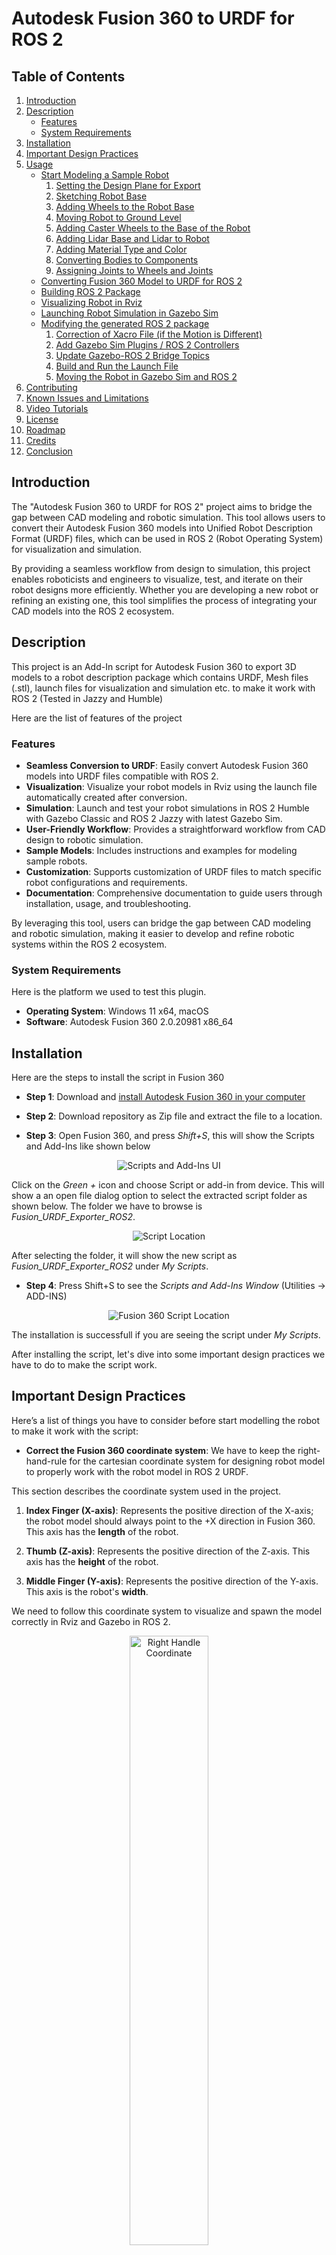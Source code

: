 # Autodesk Fusion 360 to URDF for ROS 2

## Table of Contents

1. [Introduction](#introduction)  
2. [Description](#description)  
   - [Features](#features)  
   - [System Requirements](#system-requirements)  
3. [Installation](#installation)  
4. [Important Design Practices](#important-design-practices)  
5. [Usage](#usage)  
   - [Start Modeling a Sample Robot](#start-modeling-a-sample-robot)  
     1. [Setting the Design Plane for Export](#1-setting-the-design-plane-for-export)  
     2. [Sketching Robot Base](#2-sketching-robot-base)  
     3. [Adding Wheels to the Robot Base](#3-adding-wheels-to-the-robot-base)  
     4. [Moving Robot to Ground Level](#4-moving-robot-to-ground-level)  
     5. [Adding Caster Wheels to the Base of the Robot](#5-adding-caster-wheels-to-the-base-of-the-robot)  
     6. [Adding Lidar Base and Lidar to Robot](#6-adding-lidar-base-and-lidar-to-robot)  
     7. [Adding Material Type and Color](#7-adding-material-type-and-color)  
     8. [Converting Bodies to Components](#8-converting-bodies-to-components)  
     9. [Assigning Joints to Wheels and Joints](#9-assigning-joints-to-wheels-and-joints)  
   - [Converting Fusion 360 Model to URDF for ROS 2](#converting-fusion-360-model-to-urdf-for-ros-2)  
   - [Building ROS 2 Package](#building-ros-2-package)  
   - [Visualizing Robot in Rviz](#visualizing-robot-in-rviz)  
   - [Launching Robot Simulation in Gazebo Sim](#launching-robot-simulation-in-gazebo-sim)  
   - [Modifying the generated ROS 2 package](#modifying-the-generated-ros-2-package)  
     1. [Correction of Xacro File (if the Motion is Different)](#1-correction-of-xacro-file-if-the-motion-is-different)  
     2. [Add Gazebo Sim Plugins / ROS 2 Controllers](#2-add-gazebo-sim-plugins--ros-2-controllers)  
     3. [Update Gazebo-ROS 2 Bridge Topics](#3-update-gazebo-ros-2-bridge-topics)  
     4. [Build and Run the Launch File](#4-build-and-run-the-launch-file)  
     5. [Moving the Robot in Gazebo Sim and ROS 2](#5-moving-the-robot-in-gazebo-sim-and-ros-2)  
6. [Contributing](#contributing)  
7. [Known Issues and Limitations](#known-issues-and-limitations)  
8. [Video Tutorials](#video-tutorials)
9. [License](#license)  
10. [Roadmap](#roadmap)  
11. [Credits](#credits)  
12. [Conclusion](#conclusion)  


## Introduction
The "Autodesk Fusion 360 to URDF for ROS 2" project aims to bridge the gap between CAD modeling and robotic simulation. 
This tool allows users to convert their Autodesk Fusion 360 models into Unified Robot Description Format (URDF) files, which can be used in ROS 2 (Robot Operating System) for visualization and simulation.
 
By providing a seamless workflow from design to simulation, this project enables roboticists and engineers to visualize, test, and iterate on their robot designs more efficiently. Whether you are developing a new robot or refining an existing one, this tool simplifies the process of integrating your CAD models into the ROS 2 ecosystem.

## Description
This project is an Add-In script for Autodesk Fusion 360 to export 3D models to a robot description package which contains URDF, Mesh files (.stl),
launch files for visualization and simulation etc. to make it work with ROS 2 (Tested in Jazzy and Humble)

Here are the list of features of the project

### Features
- **Seamless Conversion to URDF**: Easily convert Autodesk Fusion 360 models into URDF files compatible with ROS 2.
- **Visualization**: Visualize your robot models in Rviz using the launch file automatically created after conversion.
- **Simulation**: Launch and test your robot simulations in ROS 2 Humble with Gazebo Classic and ROS 2 Jazzy with latest Gazebo Sim.
- **User-Friendly Workflow**: Provides a straightforward workflow from CAD design to robotic simulation.
- **Sample Models**: Includes instructions and examples for modeling sample robots.
- **Customization**: Supports customization of URDF files to match specific robot configurations and requirements.
- **Documentation**: Comprehensive documentation to guide users through installation, usage, and troubleshooting.

By leveraging this tool, users can bridge the gap between CAD modeling and robotic simulation, making it easier to develop and refine robotic systems within the ROS 2 ecosystem.

### System Requirements

Here is the platform we used to test this plugin.

- **Operating System**: Windows 11 x64, macOS
- **Software**: Autodesk Fusion 360 2.0.20981 x86_64

## Installation

Here are the steps to install the script in Fusion 360

* **Step 1**: Download and <a href="https://www.autodesk.com/in/education/edu-software/fusion" target="_blank">install Autodesk Fusion 360 in your computer</a>

* **Step 2**: Download repository as Zip file and extract the file to a location.

* **Step 3**: Open Fusion 360, and press *Shift+S*, this will show the Scripts and Add-Ins like shown below

<p align="center">
  <img src="img/scripts_ui.png" alt="Scripts and Add-Ins UI">
</p>

Click on the *Green +* icon and choose Script or add-in from device. This will show a an open file dialog option to select the extracted script folder as shown below. 
The folder we have to browse is *Fusion_URDF_Exporter_ROS2*. 

<p align="center">
  <img src="img/script_location.png" alt="Script Location">
</p>

After selecting the folder, it will show the new script as *Fusion_URDF_Exporter_ROS2* under *My Scripts*.

* **Step 4**: Press Shift+S to see the *Scripts and Add-Ins Window* (Utilities -> ADD-INS)

<p align="center">
  <img src="img/fusion360_script.png" alt="Fusion 360 Script Location">
</p>

The installation is successfull if you are seeing the script under *My Scripts*.

After installing the script, let's dive into some important design practices we have to do to make the script work.

## Important Design Practices 

Here’s a list of things you have to consider before start modelling the robot to make it work with the script:

* **Correct the Fusion 360 coordinate system**: We have to keep the right-hand-rule for the cartesian coordinate system for designing robot model to properly work with the robot model in ROS 2 URDF. 

This section describes the coordinate system used in the project.


1) **Index Finger (X-axis)**: Represents the positive direction of the X-axis; the robot model should always point to the +X direction in Fusion 360. This axis has the **length** of the robot.

2) **Thumb (Z-axis)**: Represents the positive direction of the Z-axis. This axis has the **height** of the robot.

3) **Middle Finger (Y-axis)**: Represents the positive direction of the Y-axis. This axis is the robot's **width**.

We need to follow this coordinate system to visualize and spawn the model correctly in Rviz and Gazebo in ROS 2.

<p align="center">
  <img src="img/right_handle_coordinate.png" alt="Right Handle Coordinate" width="50%">
</p>

In Fusion 360, the robot model and coordinate system looks like this

<p align="center">
  <img src="img/coordinate_sys.png" alt="Coordinate System" width="100%">
</p>

- **Define all robot links as Components Definitions**:
  - Ensure all robot "links" are defined as components in your model.
  - The root link has to be defined in the name of `base_link`.
  - Errors like `KeyError: base_link__1` occur if `base_link` is incorrectly assigned.

- **Joint Definition**:
  - Parent links must be set as **Component2** when defining joints, not as **Component1**.

- **Component Requirements**:
  - Components should contain **only bodies**—nested components are not supported.
  - Avoid components that have other components inside them.

Here are the components and their bodies in the rosbot from the demos

<p align="center">
  <img src="img/components.png" alt="ROS2Bot Components">
</p>


- **URDF Export Issues**:
  - Abnormal URDF exports without error messages usually indicate joint problems—redefine the joints and try again.
  - Supported joint types: **Rigid**, **Slider**, and **Revolute**.

- **Complex Kinematic Loops and Spherical Joints**:
  - Avoid using Fusion 360’s inbuilt joint editor for positioning joints in complex kinematic loops.
  - For spherical joints:
    - Export as revolute joints and later modify them to spherical joints in the URDF.
    - This works only if the target parser/engine supports spherical joints (e.g., PyBullet).

- **Joint Alignment**:
  - Misalignments can occur during initial joint positioning in Fusion.
  - Manual adjustments can cause cascading issues with visual and collision properties.

- **Export Tips**:
  - Turn off "Capture design history" before exporting.
  - Use distinct names for components and save individual components in separate folders to prevent issues.

- **Specific Issues**:
  - Copy-paste actions can lead to problems; prefer "copy-paste new" for components.
  - Preplan component placement to avoid assembly issues.

These points cover the critical limitations and considerations when using the script for exporting URDF files from Fusion 360 models.


## Usage
### Start Modeling a Sample Robot
Here are the instructions on how to start modeling a sample robot using Autodesk Fusion 360.

<p align="center">
  <img src="img/fusionmodeling.png" alt="Fusion Model">
</p>

### Introduction to Fusion 360 modeling for ROS 2

In this document, we can see how to model a 2-wheel drive robot in Fusion 360 in order to export into ROS 2 URDF.

Here is the robot model we are going to design.

<p align="center">
  <img src="img/f3d_model.png" alt="Fusion Model">
</p>

Here are the important steps in the modeling of this robot

### 1) Setting the Design plane for export

We must follow the *right-hand rule* for setting the plane before starting the modeling. 

If we follow this, the exported URDF model will face the *+X-axis*. 
This is the axis we need when we visualize robots in ROS 2.

Here is the design plan we have to set before starting the design.

<p align="center">
  <img src="img/modeling/coordinate.png" alt="Coordinate" width="50%">
</p>

### 2) Sketching Robot Base

After setting the plane, we can start sketching the robot's base. After sketching the plane, we can extrude the plane to create the box.

Select Menu, *SOLID -> Create Sketch*. After pressing this option, it will ask which plane we have to draw the sketch. 

It will show different planes, and choosing the exact plane we want may be confusing. 

We can use the *Shift+ Mouse Center button* to orbit the 3D view to select the same plane we have seen in the first step.

<p align="center">
  <img src="img/modeling/select_plane.png" alt="select_plane" width="100%">
</p>


After selecting the plane, orbit the 3D scene to make the +X axis always front. 

Now, you can select the *2-point rectangle* from the *SKETCH*. From *Sketch-palette* window on right side, choose *center rectange* option as shown below. 
This option, can draw a rectangle from a center point. 

<p align="center">
  <img src="img/modeling/draw_square.png" alt="draw_square" width="100%">
</p>


After selecting the plane, orbit the 3D scene to make the +X axis always front. 

Now, you can select the *2-point rectangle* from the *SKETCH*. From the *Sketch-palette* window on the right side, choose the *center rectangle* option as shown below. 
This option allows you to draw a rectangle from a center point.


<p align="center">
  <img src="img/modeling/draw_square_1.png" alt="draw_square" width="100%">
</p>

Press the *Tab* key to switch between the square dimensions and enter the dimensions. 
You can give **200 mm** as the width and length for the base_link.

<p align="center">
  <img src="img/modeling/draw_square_2.png" alt="draw_square" width="100%">
</p>

After drawing the correct dimensions, you can click the *Finish sketch* button on the right side of the top to complete the sketch.

After completing the sketch, you can click on the top to select the sketch's top area.

<p align="center">
  <img src="img/modeling/draw_square_3.png" alt="draw_square" width="100%">
</p>

Now press the key * 'Q' (Menu Solid ->Modify->Press Pull)* to extrude the sketch surface to make a box. Once you press the *'Q'* button, you will see an arrow key that will extrude the sketch to some height. You can give a value of 50 mm as the height.

<p align="center">
  <img src="img/modeling/draw_square_4.png" alt="draw_square" width="100%">
</p>

After giving the height as 50 mm, select the *Operation* option from the *Extrude window* on the right side. The *Operation* option we must select is **New Body**. After this option, we can press Ok.

### 3) Adding Wheels to the Robot base

We can add wheels after making the robot's main chassis/base_link.
We must add two active and two passive caster wheels to the chassis.

The following image shows the *Z-X plane*, which shows the side of the chassis in which we have to add wheels.

<p align="center">
  <img src="img/modeling/wheel_1.png" alt="wheels" width="100%">
</p>

To create wheels, we can start a sketch and extrude it like we did for the chassis.
In the following image, we can see that you have chosen the *Sketch option* and chose a circle with 
center diameter circle, and then choose the center of the chassis, as shown in the following image.
Give a diameter of **100 mm** and press *Finish the sketch*.

<p align="center">
  <img src="img/modeling/wheel_2.png" alt="wheels" width="100%">
</p>

Now, you can click on the wheel sketch. You may have to press the *Shift* key to
select each segment of the wheel.

Now, press *'Q'* to extrude it and make the distance *25mm* the thickness of the wheel.

The important thing to note is that we have to make the wheel a new body in the operation option in extrude.
This makes a new wheel a new body.


<p align="center">
  <img src="img/modeling/wheel_3.png" alt="wheels" width="100%">
</p>

We can create the next wheel with the same process we have done with the first wheel.

### 4) Moving Robot to Ground Level

After creating 2 wheels and the base_link, we have 3 independent bodies. 
The next step is to move the entire robot above the design plane. You can compute the distance by measuring it and 
moving the robot using the *Move button*. Make sure you have selected all the 3 bodies before you move. You can roughly put *25 mm* as the *Z value* in the *Move window* to lift the robot from the design floor.

You can find the robot's position in the following image.

<p align="center">
  <img src="img/modeling/wheel_4.png" alt="wheels" width="100%">
</p>

Here is the side view of the lifted robot.

<p align="center">
  <img src="img/modeling/lift_robot.png" alt="lift_robot" width="100%">
</p>

### 5) Adding Caster Wheels to the Base of the robot

After lifting the robot, the next step is to add caster wheels to the robot.
We have to add a caster wheel on the front and back of the robot.
As we already discussed, casters are passive wheels that help the robot balance and distribute weight.

To add two casters, we must create 2 small cylinders on the **bottom** side of the chassis. 
You can put the center of the circle *25 mm* from both sides and have a diameter of *24 mm*.

To create a cylinder, we can extrude a circle sketch.
The length of the extrude can be *24 mm*, a few mm less than the robot's height from the ground.

<p align="center">
  <img src="img/modeling/caster_sketch.png" alt="caster_sketch" width="100%">
</p>

Here is how we extrude the caster wheel. Make sure the Operation is a **Joint**, NOT a *New body*. The caster is a part of the chassis.

<p align="center">
  <img src="img/modeling/caster_cylinder.png" alt="caster_sketch" width="100%">
</p>

After creating the cylinder on both sides, we can make the bottom face of the cylinder, spherical.

Select the face of the cylinder, and Press *'F'*  or *(Menu Surface->Modify->Fillet)*, and using a mouse, we can create a spherical face from the flat surface.

<p align="center">
  <img src="img/modeling/spherical.png" alt="spherical" width="100%">
</p>

We can do the same operation for both the caster wheels and the final output will look like the following image. 

<p align="center">
  <img src="img/modeling/caster_full.png" alt="spherical" width="100%">
</p>

### 6) Adding Lidar base and lidar to Robot

Once the caster design is completed, we can add a lidar to the front of the robot. We have to build a fixed platform first.
After putting the base, we can create a cylinder shape to replicate a lidar, as shown below.

You can draw a centered rectangle sketch with 70 mm(length) x 60 mm(width) and an extrude height of 45 mm (height). 
You can put the center of the box 50 mm from the front of the robot.

<p align="center">
  <img src="img/modeling/lidar_box.png" alt="lidar_box" width="100%">
</p>

After creating the box, we can make a circle (29.5 mm radius) on the top and create a cylinder by extruding the circle by 20 mm.
Make sure you are creating a new body when you extrude the object.

After creating all bodies, you can rename them into meaningful names like the one below.

<p align="center">
  <img src="img/modeling/full_model.png" alt="full_model" width="100%">
</p>

The chassis has to be named as base_link, which is mandatory, and you can name 
left and right wheels have the same name, and you can also add a name to the lidar.

### 7) Adding material type and color

After creating the model, we may go to each *Body*, right-click on each body, and choose *Physical materials*.

The *Physical material* can assign each link with material properties.

<p align="center">
  <img src="img/modeling/body_materials.png" alt="body_materials" width="100%">
</p>

Search for ABS plastic for the base link. Just click and drag the material to the link to apply the material.
Choose material *Rubber black* for wheels and laminate blue for lidar.

<p align="center">
  <img src="img/modeling/rubber_material.png" alt="rubber_materials" width="100%">
</p>


### 8) Converting bodies to Components

After adding the material's properties, we must convert the individual bodies to Components.
The conversion from *bodies* to *components* is easy. 

Here is how we can do it. 

Click on the *Bodies* option and choose the option called *Components* to *Bodies*.
As shown below. Bodies are single shapes within a component. A component can hold multiple bodies.
To export to URDF, we need to make individual *components* of the robot.

<p align="center">
  <img src="img/modeling/components.png" alt="components" width="100%">
</p>

### 9) Assigning Joints to Wheels and Joints

After assigning the materials, we must assign the joints for connecting 
wheels to *base_link*. We also have to attach the lidar link to the base_link. 

This is the most 
important step in the modeling. Without assigning joints, the robot can't able to move.

Here are the steps to assign a joint in Fusion 360. We can first check how to create a joint between wheels and *base_link*.

First, we must hide the *base_link* component and press *'J'* *(Menu Solid->Assemble->Joint)* to create a new joint.
After invoking the *joint* option, we must provide the *components* (link) in the joint.

We can see how to create a revolute joint between the base_link and the two wheels. 

To create a joint, we need two 2 components: the first component should be the wheel, and the second will be the base_link.

We have to hide the base_link first and click on the center of the wheel, which is attached to the base_link.

<p align="center">
  <img src="img/modeling/joint_1.png" alt="joint" width="100%">
</p>


After clicking on the center of the wheel, we can see a coordinate on the wheel. Next, we can hide the wheels and attach the frame in the base_link.
<p align="center">
  <img src="img/modeling/joint_2.png" alt="joint" width="100%">
</p>

Once it is done, you can press the *Motion Tab* in the *Edit Joint option* to select the type of joint.

<p align="center">
  <img src="img/modeling/joint_3.png" alt="joint" width="100%">
</p>

We need the revolute joint for the wheels, so select it, and you can preview the motion of the joint as well.

After setting one joint, you can do the same for the next wheel as well.

For the lidar link, we have to create a rigid link between the lidar and base_link.

In the Browser section of Fusion 360, go to *Joints* and rename each joint as right_wheel_joint, left_wheel_joint and lidar_joint. 

Congratulations, you have done with the modeling part of the robot. Now, we can export the model to URDF.

<p align="center">
  <img src="img/modeling/final_model.png" alt="final" width="100%">
</p>


### Converting Fusion 360 Model to URDF for ROS 2
After completing the CAD model in Fusion 360, Press Shift+S for opening the script box and select and run the *Fusion_URDF_Exporter_ROS2* script from the list. 

<p align="center">
  <img src="img/fusion_360_steps.png" alt="Intro Screen">
</p>


* **Step 1**: It will show a welcome screen showing the basic information about the script and ask the user to proceed with conversion or not.

* **Step 2**: After pressing the *Ok* button, it will ask for the folder in which the ROS 2 package has to be created.
 

* **Step 3**: When we press the *Ok* button it will show the browse dialog and we can select a folder.  

* **Step 4**: After selecting the folder select which Gazebo version we have to go for. Here are the two option that is current available (Gazebo Harmonic or Classic). Based on the input, it will create the launch file for that. 

* **Step 5**: Once you select the Gazebo version, it will show the final message whether it is successful or not. 
It will create the ROS 2 description package after this conversion.

### Building ROS 2 Package

After creating the ROS 2 package for your robot, you can copy the ROS 2 package to your ROS 2 workspace.
If you are working in Windows 11, you can work on ROS 2 using WSL or using a virtual machine. Othervice you can reboot and 
select Ubuntu 22.04 for ROS 2 Humble/Ubuntu 24.04 for ROS 2 Jazzy.

For example, if you use *rosbot* model from demos folder and convert to ROS 2 package, you will get a package named
*rosbot_description*. The package is also put in the demos folder for your reference. Copy to your ROS 2 workspace

For eg. Let's ros2_ws is the name of the workspace and you copied the package to the *src* folder of the workspace.

```
cd ~/ros2_ws
colcon build
```
After building the package, do sourcing of the workspace

```
source install/setup.bash
```
After doing the sourcing of the workspace, we can do the visualization and simulation of the robot.
### Visualizing Robot in Rviz
Here is the command to visualize the robot in Rviz

```
ros2 launch rosbot_description display.launch.py
```
This will be showing Rviz along with *joint_state_publisher_gui* node.

<p align="center">
  <img src="img/rviz_visualization.png" alt="Rviz Visualization">
</p>

### Launching Robot Simulation in Gazebo Sim
Here is the command to spawn the robot in Gazebo. The same command can be use for Gazebo Classic and Gazebo Sim.

```
ros2 launch rosbot_description gazebo.launch.py
```
**Note**: The URDF doesn't have any Gazebo plugin or ROS 2 controllers configurations. We have to edit the package to include all the 
plugins of Gazebo.

<p align="center">
  <img src="img/gazebo_visualization.png" alt="Gazebo Visualization">
</p>

**Note: If you are using Gazebo Sim you can visualize the center of mass, collision and inertia by finding the robot name in the **Entity Tree** and right click on it. You can find an option called **View** and can able to view all these parameters.**

Here is the screenshot of these parameter of rosbot from the demos.

<p align="center">
  <img src="img/gazebo_param.png" alt="Gazebo Parameters">
</p>


### Modifying the generated ROS 2 package

The package created by the plugin is incomplete. We can visualize and simulate the robot in Gazebo, but it will not move because no Gazebo plugins or ROS 2 controllers are attached. 

These plugins are programs that help the robot to move and simulate various sensors. We can't generate plugins for all robots because each robot is unique. 

We can modify the generated package as a template and add all the necessary plugins.

Here is an example of the ROS 2 package for rosbot. You can find the generated package of rosbot from [here](demos/rosbot/generated_pkg/rosbot_description/)

Here are the modifications we have to do to make the robot live.

#### 1) Correction of xacro file (if the motion is different)

After visualizing and testing the joints of the robot using *joint_state_publisher_gui*, you may notice some joints moving in opposite directions than we expected. 

In the case of rosbot, both wheels should rotate in a clock-vice direction for the positive value of the joint. If you are not getting it, we must edit the generated xacro file. 

For example, in this case, we can go to [rosbot.xacro](demos/rosbot/generated_pkg/rosbot_description/urdf/rosbot.xacro) and change the *right_wheel_joint* axis rotation of Y-axis. It is negative now; we have to remove the negative sign.

```
<joint name="right_wheel_joint" type="continuous">
  <origin xyz="0.0 -0.1 0.05" rpy="0 0 0"/>
  <parent link="base_link"/>
  <child link="right_wheel_1"/>
  <axis xyz="0.0 -1.0 0.0"/>
</joint>
```
It should be like this.

```
<joint name="right_wheel_joint" type="continuous">
  <origin xyz="0.0 -0.1 0.05" rpy="0 0 0"/>
  <parent link="base_link"/>
  <child link="right_wheel_1"/>
  <axis xyz="0.0 1.0 0.0"/>
</joint>
```

You can find the final xacro from [here](demos/rosbot/modified_pkg/rosbot_description/urdf/rosbot.xacro)

**Note**: The change in URDF can be different for each robot. This change is typical for this robot. After changing the axis, make sure everything works well.


#### 2) Add Gazebo Sim Plugins / ROS 2 controllers

After making the changes in xacro, add the necessary Gazebo plugins and ROS 2 controllers in the URDF.

If you plan to add Gazebo Sim/Gazebo Classic plugins, you can add them in the *rosbot.gazebo* file. In the rosbot example, you can find the final *rosbot.gazebo* from this [link](demos/rosbot/modified_pkg/rosbot_description/urdf/rosbot.gazebo). We have added *the differential drive plugin*, *lidar*, *and joint state plugin* in the URDF.

Here are the add-ons for a differential drive robot with lidar for Gazebo Sim (Prev Ignition Gazebo).

```
  <gazebo>  

        <plugin filename="gz-sim-sensors-system" name="gz::sim::systems::Sensors">
            <render_engine>ogre2</render_engine>
        </plugin>


        <plugin filename="gz-sim-joint-state-publisher-system" name="gz::sim::systems::JointStatePublisher">
        <topic>/joint_states</topic>      
        </plugin>


      <plugin
        filename="gz-sim-diff-drive-system"
        name="gz::sim::systems::DiffDrive">
        <left_joint>left_wheel_joint</left_joint>
        <right_joint>right_wheel_joint</right_joint>
        <wheel_separation>0.2</wheel_separation>
        <wheel_radius>0.05</wheel_radius>
        <odom_publish_frequency>30</odom_publish_frequency>
        <topic>/cmd_vel</topic>  
        <tf_topic>/tf</tf_topic>        
        <frame_id>odom</frame_id>     
        <odom_topic>odom</odom_topic>             
        <child_frame_id>base_link</child_frame_id>            

</plugin>
</gazebo>


<gazebo reference="lidar_1">
        <sensor name='gpu_lidar' type='gpu_lidar'>
          <pose>0 0 0 0 0 0</pose>
          <topic>scan</topic>
          <gz_frame_id>lidar_1</gz_frame_id>          
          <update_rate>10</update_rate>
          <lidar>
            <scan>
              <horizontal>
                <samples>640</samples>
                <resolution>1</resolution>
                <min_angle>-1.396263</min_angle>
                <max_angle>1.396263</max_angle>
              </horizontal>
              <vertical>
                <samples>1</samples>
                <resolution>1</resolution>
                <min_angle>0.0</min_angle>
                <max_angle>0.0</max_angle>
              </vertical>
            </scan>
            <range>
              <min>0.08</min>
              <max>10.0</max>
              <resolution>0.01</resolution>
            </range>
          </lidar>
          <visualize>true</visualize>
        </sensor>
 </gazebo>

```

If you are working on Gazebo Classic, you can find the similar
plugins from this [link](https://classic.gazebosim.org/tutorials?tut=ros_gzplugins)

Note: If you want to interface ROS 2 control with Gazebo Sim, you can refer to *Mastering ROS 2* book [code repo](https://github.com/PacktPublishing/Mastering-ROS-2/tree/main/Chapter05).


#### 3) Update Gazebo-ROS 2 bridge topics

After updating the plugins, if you run the gazebo simulation, you can find the Gazebo topics are showing not the ROS 2 topics.

You can find the Gazebo topics using the following command.

```
gz topic -l
```

To bridge the Gazebo topics to ROS 2, we can add the bridge topics in the *config/ros_gz_bridge_gazebo.yaml*. These bridge topics can bridge topics from Gazeob<->ROS 2.

Here is the final [bridge yaml file](demos/rosbot/modified_pkg/rosbot_description/config/ros_gz_bridge_gazebo.yaml) for this example.

Here are the add-ons in the generated config file

```
- ros_topic_name: "/scan"
  gz_topic_name: "/scan"
  ros_type_name: "sensor_msgs/msg/LaserScan"
  gz_type_name: "gz.msgs.LaserScan"
  direction: GZ_TO_ROS 
  
- ros_topic_name: "/tf"
  gz_topic_name: "/tf"
  ros_type_name: "tf2_msgs/msg/TFMessage"
  gz_type_name: "gz.msgs.Pose_V"
  direction: GZ_TO_ROS   

- ros_topic_name: "/joint_states"
  gz_topic_name: "/joint_states"
  ros_type_name: "sensor_msgs/msg/JointState"
  gz_type_name: "gz.msgs.Model"
  direction: GZ_TO_ROS   

- ros_topic_name: "/cmd_vel"
  gz_topic_name: "/cmd_vel"
  ros_type_name: "geometry_msgs/msg/Twist"
  gz_type_name: "gz.msgs.Twist"
  direction: ROS_TO_GZ   

```

After doing this modification, we can able to see lidar data in Rviz and we can send cmd_vel to Gazebo.

#### 4) Build and Run the launch file

After the package modification, we can use the building of the ROS 2 workspace to reflect the changes
```
colcon build
```
After this, we can source the workspace and start the launch file

```
ros2 launch rosbot_description gazebo.launch.py
```

#### 5) Moving the robot in Gazebo Sim and ROS 2

To move the robot in GUI, we have to install the rqt plugin called *rqt-robot-steering*.

Here are the instructions to install the plugin

```
sudo apt install ros-${ROS_DISTRO}-rqt-robot-steering
```
After installing the plugin, we can start it using the following command

```
rqt --force-discover
```

Then Choose the *Plugins->Robot-Tools->Robot-Steering* for moving the robot.

Open *Rviz* in another terminal and choose *gazebo.rviz* for visualizing the robot model and lidar data.


<p align="center">
  <img src="img/modeling/sim_full.png" alt="Gazebo Simulation">
</p>



## Contributing

Always welcome bug fixes, new features etc.

* **Create a Pull Request**: Ceate a pull request from your forked repository. Provide a clear description of the changes and any relevant information. 

## Known Issues and limitations
Here is the list of known Issues in this project

1) **Creation of Old components in the model**: Once the export is done, it will duplicate components with the name of old components; we can ignore it. Don't save the Fusion 360 model with old components. After conversion from Fusion to URDF, you can close the model without saving. It will be better to have a backup copy of the same model.

2) **Generated URDF model may need fine tuning**: The generated URDF model may need fine-tuning for simulation, especially if you want to change the parameters like friction, material, etc. For example, if you want to export a mobile robot, the friction of the caster wheel may need to be tuned for smooth motion.

3) **Generated package doesn't have Gazebo plugins and ROS 2 controllers**: The generated package has URDF, Gazebo parameters, and a launch file to visualize the robot in Rviz and spawn the model in Gazebo. It doesn't have any plugins to control the robot. It also has no sensors. You must edit the package to add all these into the robot model. 


## Video Tutorials

Here are the list of the video tutorials available showing the conversion of Fusion to ROS 1 & ROS 2

* Jerin Peter: 2 Wheeled robot [Video 1](https://youtu.be/cQh0gNfb6ro?si=YrpiM_YY4_1iVCjN), [Video 2](https://www.youtube.com/watch?v=FYF1L440tdY&ab_channel=JerinPeter), [Video 3](https://www.youtube.com/watch?v=z45n69NsPSc&t=2s&ab_channel=JerinPeter)
* Pranshu Tople: 2 Wheeled robot [Video 1](https://www.youtube.com/watch?v=1zB7rc2DBjk&ab_channel=PranshuTople), [Video 2](https://www.youtube.com/live/o7w7yv-Nros?si=9cG6iYP7mhMna5rn)
* Ammr: Mechanum Wheeled robot with Arm [Video 1](https://youtu.be/Pokyu91hb_o?si=Mp-0DAUngiiksJSt)
* Construct: ArmBot [Video 1](https://youtu.be/_ZFo6wPXjeQ?si=iS3kG6LKjb5pv83p)
## License

This project is licensed under the terms of the [MIT License](LICENSE).


## Roadmap

Here are some of the features we plan to implement next (in the order of priority); if you are interested in contributing to any of those, please let us know!:

- [ ] **More Example**: Has to add more robot models and demo packages with plugins and ROS 2 control.
- [ ] **Optimizing for ROS 2**: The code needs improvement for ROS 2, especially for simulation.


## Credits
* This project is a modification of repositories from <a href="https://github.com/syuntoku14/fusion2urdf" target="_blank">syuntoku14</a> and <a href="https://github.com/dheena2k2/fusion2urdf-ros2" target="_blank">dheena2k2</a>

* Code and Document updatation using <a href="https://github.com/features/copilot" target="_blank">Github Copilot</a> and <a href="https://chatgpt.com/" target="_blank">ChatGPT</a>

## Conclusion

In conclusion, the "Autodesk Fusion 360 to URDF for ROS 2" project provides a powerful and user-friendly tool for roboticists and engineers. By streamlining the process of converting CAD models to URDF files, this tool enhances the efficiency of robot design, visualization, and simulation within the ROS 2 ecosystem. We hope this project will significantly contribute to your robotic development efforts and look forward to your feedback and contributions.
